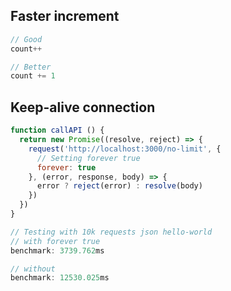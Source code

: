 ## Faster increment

```javascript
// Good
count++

// Better
count += 1
```

## Keep-alive connection

```javascript
function callAPI () {
  return new Promise((resolve, reject) => {
    request('http://localhost:3000/no-limit', {
      // Setting forever true
      forever: true
    }, (error, response, body) => {
      error ? reject(error) : resolve(body)
    })
  })
}

// Testing with 10k requests json hello-world
// with forever true
benchmark: 3739.762ms

// without
benchmark: 12530.025ms
```
